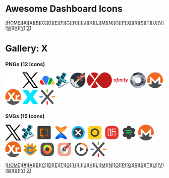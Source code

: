 # Awesome Dashboard Icons

[[HOME](..)][[#](gallery.md)][[A](gallery-a.md)][[B](gallery-b.md)][[C](gallery-c.md)][[D](gallery-d.md)][[E](gallery-e.md)][[F](gallery-f.md)][[G](gallery-g.md)][[H](gallery-h.md)][[I](gallery-i.md)][[J](gallery-j.md)][[K](gallery-k.md)][[L](gallery-l.md)][[M](gallery-m.md)][[N](gallery-n.md)][[O](gallery-o.md)][[P](gallery-p.md)][[Q](gallery-q.md)][[R](gallery-r.md)][[S](gallery-s.md)][[T](gallery-t.md)][[U](gallery-u.md)][[V](gallery-v.md)][[W](gallery-w.md)][[X](gallery-x.md)][[Y](gallery-y.md)][[Z](gallery-z.md)]

# Gallery: X

### PNGs (12 Icons)

<img src="../icons/x-light.png" alt="x-light" height="50"> <img src="../icons/x.png" alt="x" height="50"> <img src="../icons/xbackbone.png" alt="xbackbone" height="50"> <img src="../icons/xbrowsersync.png" alt="xbrowsersync" height="50"> <img src="../icons/xcp-ng.png" alt="xcp-ng" height="50"> <img src="../icons/xen-orchestra.png" alt="xen-orchestra" height="50"> <img src="../icons/xfinity.png" alt="xfinity" height="50"> <img src="../icons/xigmanas.png" alt="xigmanas" height="50"> <img src="../icons/xmr.png" alt="xmr" height="50"> <img src="../icons/xmrig.png" alt="xmrig" height="50"> <img src="../icons/xteve.png" alt="xteve" height="50"> <img src="../icons/xwiki.png" alt="xwiki" height="50">

### SVGs (15 Icons)

<img src="../icons/x.svg" alt="x" height="50"> <img src="../icons/xbrowsersync.svg" alt="xbrowsersync" height="50"> <img src="../icons/xda-developers.svg" alt="xda-developers" height="50"> <img src="../icons/xender.svg" alt="xender" height="50"> <img src="../icons/xenoamp-music-player.svg" alt="xenoamp-music-player" height="50"> <img src="../icons/xiaomi-wear.svg" alt="xiaomi-wear" height="50"> <img src="../icons/ximalaya-fm.svg" alt="ximalaya-fm" height="50"> <img src="../icons/xmanager-spotify.svg" alt="xmanager-spotify" height="50"> <img src="../icons/xmr.svg" alt="xmr" height="50"> <img src="../icons/xmrig.svg" alt="xmrig" height="50"> <img src="../icons/xnconvert.svg" alt="xnconvert" height="50"> <img src="../icons/xnretro.svg" alt="xnretro" height="50"> <img src="../icons/xnsketch.svg" alt="xnsketch" height="50"> <img src="../icons/xplay-music-player.svg" alt="xplay-music-player" height="50"> <img src="../icons/xwiki.svg" alt="xwiki" height="50">

[[HOME](..)][[#](gallery.md)][[A](gallery-a.md)][[B](gallery-b.md)][[C](gallery-c.md)][[D](gallery-d.md)][[E](gallery-e.md)][[F](gallery-f.md)][[G](gallery-g.md)][[H](gallery-h.md)][[I](gallery-i.md)][[J](gallery-j.md)][[K](gallery-k.md)][[L](gallery-l.md)][[M](gallery-m.md)][[N](gallery-n.md)][[O](gallery-o.md)][[P](gallery-p.md)][[Q](gallery-q.md)][[R](gallery-r.md)][[S](gallery-s.md)][[T](gallery-t.md)][[U](gallery-u.md)][[V](gallery-v.md)][[W](gallery-w.md)][[X](gallery-x.md)][[Y](gallery-y.md)][[Z](gallery-z.md)]

